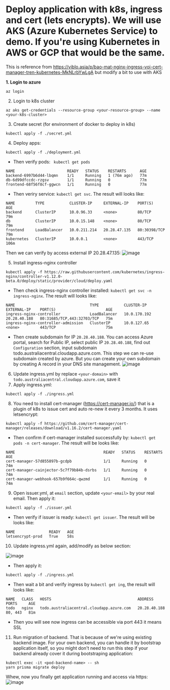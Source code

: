 # Deploy application with k8s, ingress and cert (lets encrypts). We will use AKS (Azure Kubernetes Service) to demo. If you're using Kubernetes in AWS or GCP that would be the same.
This is reference from https://viblo.asia/p/bao-mat-nginx-ingress-voi-cert-manager-tren-kubernetes-MkNLrbYwLgA but modify a bit to use with AKS

**1. Login to azure**
```
az login
```
2. Login to k8s cluster
```
az aks get-credentials --resource-group <your-resource-group> --name <your-k8s-cluster>
```

3. Create secret (for environment of docker to deploy in k8s)
```
kubectl apply -f ./secret.yml
```

4. Deploy apps:
```
kubectl apply -f ./deployment.yml 
```
- Then verify pods: ` kubectl get pods`
```
NAME                       READY   STATUS    RESTARTS      AGE
backend-6997b6d44-lbqmn    1/1     Running   1 (76m ago)   77m
db-6d99dfccdc-rzgsv        1/1     Running   0             77m
frontend-68f56f8cf-ggwcn   1/1     Running   0             77m
```

- Then veriry service: `kubectl get svc`. The result will looks like:
```
NAME         TYPE           CLUSTER-IP     EXTERNAL-IP    PORT(S)        AGE
backend      ClusterIP      10.0.96.33     <none>         80/TCP         79m
db           ClusterIP      10.0.15.148    <none>         80/TCP         79m
frontend     LoadBalancer   10.0.211.214   20.28.47.135   80:30398/TCP   79m
kubernetes   ClusterIP      10.0.0.1       <none>         443/TCP        106m
```
Then we can verify by access external IP 20.28.47.135:
![image](https://github.com/user-attachments/assets/d1f507a7-c2fd-435b-afd0-9b21581f8015)

5. Install ingress-nginx controller
```
kubectl apply -f https://raw.githubusercontent.com/kubernetes/ingress-nginx/controller-v1.12.0-beta.0/deploy/static/provider/cloud/deploy.yaml
```
- Then check ingress-nginx controller installed: `kubectl get svc -n ingress-nginx`. The result will looks like:
```
NAME                                 TYPE           CLUSTER-IP     EXTERNAL-IP    PORT(S)                      AGE
ingress-nginx-controller             LoadBalancer   10.0.170.192   20.28.40.188   80:31685/TCP,443:32703/TCP   75m
ingress-nginx-controller-admission   ClusterIP      10.0.127.65    <none>         443/TCP                      75m
```
- Then create subdomain for IP `20.28.40.188`. You can access Azure portal, search for Public IP, select public IP `20.28.40.188`, find out `Configuration` section, input subdomain todo.australiacentral.cloudapp.azure.com. This step we can re-use subdomain created by azure. But you can create your own subdomain by creating A record in your DNS site management.
![image](https://github.com/user-attachments/assets/4fc4f7bf-bb43-4725-a0c0-df67a5126c35)

6. Update ingress.yml by replace `<your-domain>` with `todo.australiacentral.cloudapp.azure.com`, save it
7. Apply ingress.yml:
```
kubectl apply -f ./ingress.yml
```

8. You need to install cert-manager (https://cert-manager.io/) that is a plugin of k8s to issue cert and auto re-new it every 3 months. It uses letsencrypt:
```
kubectl apply -f https://github.com/cert-manager/cert-manager/releases/download/v1.16.2/cert-manager.yaml
```
- Then confirm if cert-manager installed successfully by: `kubectl get pods -n cert-manager`. The result will be looks like:
```
NAME                                       READY   STATUS    RESTARTS   AGE
cert-manager-57d855897b-gcdpb              1/1     Running   0          74m
cert-manager-cainjector-5c7f79b84b-dsrbs   1/1     Running   0          74m
cert-manager-webhook-657b9f664c-qwzmd      1/1     Running   0          74m
```

9. Open issuer.yml, at `email` section, update `<your-email>` by your real email. Then apply it:
```
kubectl apply -f ./issuer.yml
```
- Then verify if issuer is ready: `kubectl get issuer`. The result will be looks like:
```
NAME               READY   AGE
letsencrypt-prod   True    58s
```

10. Update ingress.yml again, add/modify as below section:

![image](https://github.com/user-attachments/assets/a30e8637-189d-4146-af4e-37a86912ea1e)
- Then apply it:
```
kubectl apply -f ./ingress.yml
```
- Then wait a bit and verify ingress by `kubectl get ing`, the result will looks like:
```
NAME   CLASS   HOSTS                                      ADDRESS        PORTS     AGE
todo   nginx   todo.australiacentral.cloudapp.azure.com   20.28.40.188   80, 443   81m
```
- Then you will see now ingress can be accessible via port 443 it means SSL

11. Run migration of backend. That is because of we're using existing backend image. For your own backend, you can handle it by bootstrap application itself, so you might don't need to run this step if your backend already cover it during bootstraping application:
```
kubectl exec -it <pod-backend-name> -- sh
yarn prisma migrate deploy
```

Whew, now you finally get application running and access via https:
![image](https://github.com/user-attachments/assets/df597fb8-30fd-4fec-b281-3aabebd7e516)

